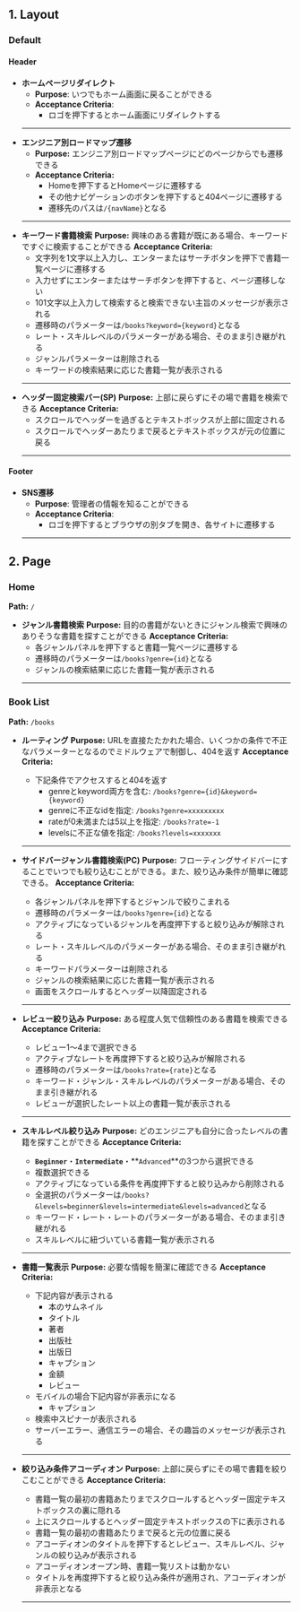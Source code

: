 ## 1. Layout
### Default
#### Header
- **ホームページリダイレクト**
  - **Purpose**: いつでもホーム画面に戻ることができる
  - **Acceptance Criteria**:
    - ロゴを押下するとホーム画面にリダイレクトする
  ---
- **エンジニア別ロードマップ遷移**
  - **Purpose:** エンジニア別ロードマップページにどのページからでも遷移できる
  - **Acceptance Criteria:**
    - Homeを押下するとHomeページに遷移する
    - その他ナビゲーションのボタンを押下すると404ページに遷移する
    - 遷移先のパスは`/{navName}`となる
  ---
- **キーワード書籍検索**
  **Purpose:** 興味のある書籍が既にある場合、キーワードですぐに検索することができる
  **Acceptance Criteria:**
  - 文字列を1文字以上入力し、エンターまたはサーチボタンを押下で書籍一覧ページに遷移する
  - 入力せずにエンターまたはサーチボタンを押下すると、ページ遷移しない
  - 101文字以上入力して検索すると検索できない主旨のメッセージが表示される
  - 遷移時のパラメーターは`/books?keyword={keyword}`となる
  - レート・スキルレベルのパラメーターがある場合、そのまま引き継がれる
  - ジャンルパラメーターは削除される
  - キーワードの検索結果に応じた書籍一覧が表示される
  ---
- **ヘッダー固定検索バー(SP)**
  **Purpose:** 上部に戻らずにその場で書籍を検索できる
  **Acceptance Criteria:**
  - スクロールでヘッダーを過ぎるとテキストボックスが上部に固定される
  - スクロールでヘッダーあたりまで戻るとテキストボックスが元の位置に戻る
  ---
#### Footer
- **SNS遷移**
  - **Purpose**: 管理者の情報を知ることができる
  - **Acceptance Criteria**:
    - ロゴを押下するとブラウザの別タブを開き、各サイトに遷移する
  ---
## 2. Page
### Home
**Path:** `/`

- **ジャンル書籍検索**
**Purpose:** 目的の書籍がないときにジャンル検索で興味のありそうな書籍を探すことができる
**Acceptance Criteria:**
  - 各ジャンルパネルを押下すると書籍一覧ページに遷移する
  - 遷移時のパラメーターは`/books?genre={id}`となる
  - ジャンルの検索結果に応じた書籍一覧が表示される
  ---
### Book List
**Path:** `/books`

- **ルーティング**
**Purpose:** URLを直接たたかれた場合、いくつかの条件で不正なパラメーターとなるのでミドルウェアで制御し、404を返す
**Acceptance Criteria:**
  - 下記条件でアクセスすると404を返す
    - genreとkeyword両方を含む: `/books?genre={id}&keyword={keyword}`
    - genreに不正なidを指定: `/books?genre=xxxxxxxxx`
    - rateが0未満または5以上を指定: `/books?rate=-1`
    - levelsに不正な値を指定: `/books?levels=xxxxxxx`
  ---
- **サイドバージャンル書籍検索(PC)**
**Purpose:** フローティングサイドバーにすることでいつでも絞り込むことができる。また、絞り込み条件が簡単に確認できる。
**Acceptance Criteria:**
  - 各ジャンルパネルを押下するとジャンルで絞りこまれる
  - 遷移時のパラメーターは`/books?genre={id}`となる
  - アクティブになっているジャンルを再度押下すると絞り込みが解除される
  - レート・スキルレベルのパラメーターがある場合、そのまま引き継がれる
  - キーワードパラメーターは削除される
  - ジャンルの検索結果に応じた書籍一覧が表示される
  - 画面をスクロールするとヘッダー以降固定される
  ---
- **レビュー絞り込み**
**Purpose:** ある程度人気で信頼性のある書籍を検索できる
**Acceptance Criteria:**
  - レビュー1～4まで選択できる
  - アクティブなレートを再度押下すると絞り込みが解除される
  - 遷移時のパラメーターは`/books?rate={rate}`となる
  - キーワード・ジャンル・スキルレベルのパラメーターがある場合、そのまま引き継がれる
  - レビューが選択したレート以上の書籍一覧が表示される
  ---
- **スキルレベル絞り込み**
**Purpose:** どのエンジニアも自分に合ったレベルの書籍を探すことができる
**Acceptance Criteria:**
  - **`Beginner`**・**`Intermediate`**・**`Advanced`**の3つから選択できる
  - 複数選択できる
  - アクティブになっている条件を再度押下すると絞り込みから削除される
  - 全選択のパラメーターは`/books?&levels=beginner&levels=intermediate&levels=advanced`となる
  - キーワード・レート・レートのパラメーターがある場合、そのまま引き継がれる
  - スキルレベルに紐づいている書籍一覧が表示される
  ---
- **書籍一覧表示**
**Purpose:** 必要な情報を簡潔に確認できる
**Acceptance Criteria:**
  - 下記内容が表示される
    - 本のサムネイル
    - タイトル
    - 著者
    - 出版社
    - 出版日
    - キャプション
    - 金額
    - レビュー
  - モバイルの場合下記内容が非表示になる
    - キャプション
  - 検索中スピナーが表示される
  - サーバーエラー、通信エラーの場合、その趣旨のメッセージが表示される

  ---
- **絞り込み条件アコーディオン**
**Purpose:** 上部に戻らずにその場で書籍を絞りこむことができる
**Acceptance Criteria:**
  - 書籍一覧の最初の書籍あたりまでスクロールするとヘッダー固定テキストボックスの裏に隠れる
  - 上にスクロールするとヘッダー固定テキストボックスの下に表示される
  - 書籍一覧の最初の書籍あたりまで戻ると元の位置に戻る
  - アコーディオンのタイトルを押下するとレビュー、スキルレベル、ジャンルの絞り込みが表示される
  - アコーディオンオープン時、書籍一覧リストは動かない
  - タイトルを再度押下すると絞り込み条件が適用され、アコーディオンが非表示となる
  ---